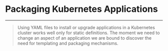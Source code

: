 <!-- .slide: data-background="../img/background/why.jpg" -->
# Packaging Kubernetes Applications

---


> Using YAML files to install or upgrade applications in a Kubernetes cluster works well only for static definitions. The moment we need to change an aspect of an application we are bound to discover the need for templating and packaging mechanisms.